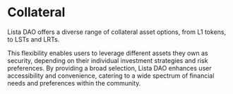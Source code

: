# Collateral

Lista DAO offers a diverse range of collateral asset options, from L1 tokens, to LSTs and LRTs.

This flexibility enables users to leverage different assets they own as security, depending on their individual investment strategies and risk preferences. By providing a broad selection, Lista DAO enhances user accessibility and convenience, catering to a wide spectrum of financial needs and preferences within the community.

